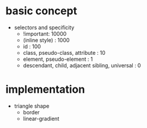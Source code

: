 # basic concept
+ selectors and specificity
  + !important: 10000 
  + (inline style) : 1000   
  + id : 100
  + class, pseudo-class, attribute : 10
  + element, pseudo-element : 1
  + descendant, child, adjacent sibling, universal : 0



# implementation
+ triangle shape
  + border
  + linear-gradient
